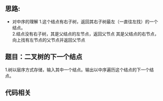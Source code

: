 ## 思路: 
* 对中序的理解
1.这个结点有右子树，返回其右子树最左（一直往左找）的一个结点。  
2.结点没有右子树，其是父结点的左节点，返回父节点
                              其是父结点的右节点，向上找有左节点的父节点并返回父节点
## 题目：二叉树的下一个结点
1.树以层序方式存储，输入其中一个结点。输出以中序遍历这个结点的下一个结点。

## 代码相关


     

